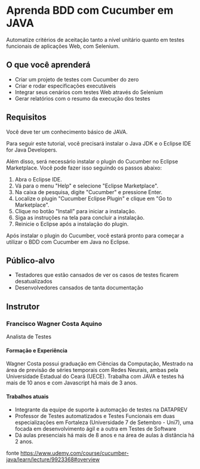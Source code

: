 # Aprenda BDD com Cucumber em JAVA

Automatize critérios de aceitação tanto a nível unitário quanto em testes funcionais de aplicações Web, com Selenium.

## O que você aprenderá

- Criar um projeto de testes com Cucumber do zero
- Criar e rodar especificações executáveis
- Integrar seus cenários com testes Web através do Selenium
- Gerar relatórios com o resumo da execução dos testes

## Requisitos

Você deve ter um conhecimento básico de JAVA.

Para seguir este tutorial, você precisará instalar o Java JDK e o Eclipse IDE for Java Developers.

Além disso, será necessário instalar o plugin do Cucumber no Eclipse Marketplace. Você pode fazer isso seguindo os passos abaixo:

1. Abra o Eclipse IDE.
2. Vá para o menu "Help" e selecione "Eclipse Marketplace".
3. Na caixa de pesquisa, digite "Cucumber" e pressione Enter.
4. Localize o plugin "Cucumber Eclipse Plugin" e clique em "Go to Marketplace".
5. Clique no botão "Install" para iniciar a instalação.
6. Siga as instruções na tela para concluir a instalação.
7. Reinicie o Eclipse após a instalação do plugin.

Após instalar o plugin do Cucumber, você estará pronto para começar a utilizar o BDD com Cucumber em Java no Eclipse.


## Público-alvo

- Testadores que estão cansados de ver os casos de testes ficarem desatualizados
- Desenvolvedores cansados de tanta documentação

## Instrutor

### Francisco Wagner Costa Aquino

Analista de Testes

#### Formação e Experiência

Wagner Costa possui graduação em Ciências da Computação, Mestrado na área de previsão de séries temporais com Redes Neurais, ambas pela Universidade Estadual do Ceará (UECE). Trabalha com JAVA e testes há mais de 10 anos e com Javascript há mais de 3 anos.

#### Trabalhos atuais

- Integrante da equipe de suporte à automação de testes na DATAPREV
- Professor de Testes automatizados e Testes Funcionais em duas especializações em Fortaleza (Universidade 7 de Setembro - Uni7), uma focada em desenvolvimento ágil e a outra em Testes de Software
- Dá aulas presenciais há mais de 8 anos e na área de aulas à distância há 2 anos.

fonte https://www.udemy.com/course/cucumber-java/learn/lecture/9923368#overview

